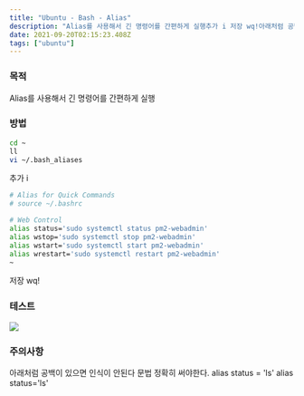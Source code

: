 ```yaml
---
title: "Ubuntu - Bash - Alias"
description: "Alias를 사용해서 긴 명령어를 간편하게 실행추가 i 저장 wq!아래처럼 공백이 있으면 인식이 안된다 문법 정확히 써야한다.alias status = 'ls'alias status='ls'"
date: 2021-09-20T02:15:23.408Z
tags: ["ubuntu"]
---
```

### 목적
Alias를 사용해서 긴 명령어를 간편하게 실행

### 방법
```bash
cd ~
ll
vi ~/.bash_aliases
```
추가 i 
```bash
# Alias for Quick Commands
# source ~/.bashrc

# Web Control
alias status='sudo systemctl status pm2-webadmin'
alias wstop='sudo systemctl stop pm2-webadmin'
alias wstart='sudo systemctl start pm2-webadmin'
alias wrestart='sudo systemctl restart pm2-webadmin'
~                                                            
```
저장 wq!

### 테스트
![](/velogimages/2b69f853-1a6d-4a2a-868c-9cabac59fc95-image.png)

### 주의사항
아래처럼 공백이 있으면 인식이 안된다 문법 정확히 써야한다.
alias status = 'ls'
alias status='ls'